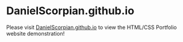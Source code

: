 # DanielScorpian.github.io
Please visit [DanielScorpian.github.io](https://DanielScorpian.github.io) to view the HTML/CSS Portfolio website demonstration!

